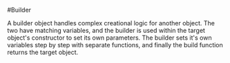#Builder

A builder object handles complex creational logic for another object. The two have matching variables, and the builder is used within the target object's
constructor to set its own parameters. The builder sets it's own variables step by step with separate functions, and finally the build function returns
the target object.
